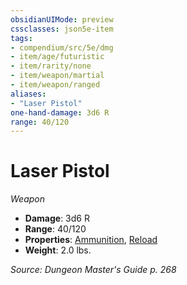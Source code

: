 ```yaml
---
obsidianUIMode: preview
cssclasses: json5e-item
tags:
- compendium/src/5e/dmg
- item/age/futuristic
- item/rarity/none
- item/weapon/martial
- item/weapon/ranged
aliases: 
- "Laser Pistol"
one-hand-damage: 3d6 R
range: 40/120
---
```

# Laser Pistol
*Weapon*  

- **Damage**: 3d6 R
- **Range**: 40/120
- **Properties**: [Ammunition](/compendium/rules/item-properties.md#Ammunition), [Reload](/compendium/rules/item-properties.md#Reload)
- **Weight**: 2.0 lbs.

*Source: Dungeon Master's Guide p. 268*